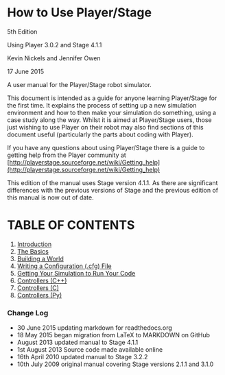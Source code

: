 # How to Use Player/Stage

5th Edition

Using Player 3.0.2 and Stage 4.1.1

Kevin Nickels and Jennifer Owen

17 June 2015

A user manual for the Player/Stage robot simulator.

This document is intended as a guide for anyone learning Player/Stage for the
first time. It explains the process of setting up a new simulation
environment and how to then make your simulation do something, using a case
study along the way. Whilst it is aimed at Player/Stage users, those just wishing
to use Player on their robot may also find sections of this document useful
(particularly the parts about coding with Player).

If you have any questions about using Player/Stage there is a guide to getting
help from the Player community at
[http://playerstage.sourceforge.net/wiki/Getting_help](http://playerstage.sourceforge.net/wiki/Getting_help)

This edition of the manual uses Stage version 4.1.1.  As there are
significant differences with the previous versions of Stage and the
previous edition of this manual is now out of date. 

# TABLE OF CONTENTS
1. [Introduction](INTRO.md)
2. [The Basics](BASICS.md)
3. [Building a World](WORLDFILES.md)
4. [Writing a Configuration (.cfg) File](CFGFILES.md)
5. [Getting Your Simulation to Run Your Code](CONTROLLERS.md)
5. [Controllers (C++)](CONTROLLER_CPP.md)
5. [Controllers (C)](CONTROLLER_C.md)
5. [Controllers (Py)](CONTROLLER_PY.md)

### Change Log
* 30 June 2015 updating markdown for readthedocs.org
* 18 May 2015 began migration from LaTeX to MARKDOWN on GitHub
* August 2013 updated manual to Stage 4.1.1
* 1st August 2013 Source code made available online
* 16th April 2010 updated manual to Stage 3.2.2
* 10th July 2009 original manual covering Stage versions 2.1.1 and 3.1.0
